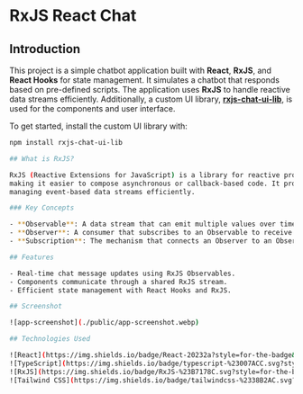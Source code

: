 # RxJS React Chat

## Introduction

This project is a simple chatbot application built with **React**, **RxJS**, and **React Hooks** for
state management. It simulates a chatbot that responds based on pre-defined scripts. The application
uses **RxJS** to handle reactive data streams efficiently. Additionally, a custom UI library,
**[rxjs-chat-ui-lib](https://www.npmjs.com/package/rxjs-chat-ui-lib)**, is used for the components
and user interface.

To get started, install the custom UI library with:

```bash
npm install rxjs-chat-ui-lib

## What is RxJS?

RxJS (Reactive Extensions for JavaScript) is a library for reactive programming using Observables,
making it easier to compose asynchronous or callback-based code. It provides powerful tools for
managing event-based data streams efficiently.

### Key Concepts

- **Observable**: A data stream that can emit multiple values over time.
- **Observer**: A consumer that subscribes to an Observable to receive emitted values.
- **Subscription**: The mechanism that connects an Observer to an Observable.

## Features

- Real-time chat message updates using RxJS Observables.
- Components communicate through a shared RxJS stream.
- Efficient state management with React Hooks and RxJS.

## Screenshot

![app-screenshot](./public/app-screenshot.webp)

## Technologies Used

![React](https://img.shields.io/badge/React-20232a?style=for-the-badge&logo=react&logoColor=61dafb)
![TypeScript](https://img.shields.io/badge/typescript-%23007ACC.svg?style=for-the-badge&logo=typescript&logoColor=white)
![RxJS](https://img.shields.io/badge/RxJS-%23B7178C.svg?style=for-the-badge&logo=reactivex&logoColor=white)
![Tailwind CSS](https://img.shields.io/badge/tailwindcss-%2338B2AC.svg?style=for-the-badge&logo=tailwind-css&logoColor=white)
```
